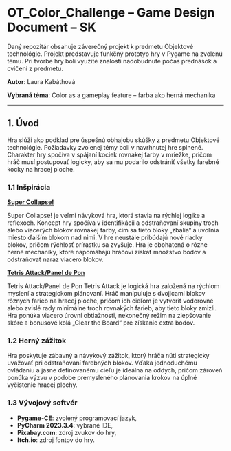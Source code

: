 # **OT_Color_Challenge – Game Design Document – SK**

Daný repozitár obsahuje záverečný projekt k predmetu Objektové technológie. Projekt predstavuje funkčný prototyp hry v Pygame na zvolenú tému. Pri tvorbe hry boli využité znalosti nadobudnuté počas prednášok a cvičení z predmetu.

**Autor**: Laura Kabáthová

**Vybraná téma**: Color as a gameplay feature – farba ako herná mechanika

---
## **1. Úvod**
Hra slúži ako podklad pre úspešnú obhajobu skúšky z predmetu Objektové technológie. Požiadavky zvolenej témy boli v navrhnutej hre splnené. Charakter hry spočíva v spájaní kociek rovnakej farby v mriežke, pričom hráč musí postupovať logicky, aby sa mu podarilo odstrániť všetky farebné kocky na hracej ploche.

### **1.1 Inšpirácia**
<ins>**Super Collapse!**</ins>

Super Collapse! je veľmi návyková hra, ktorá stavia na rýchlej logike a reflexoch.  Koncept hry spočíva v identifikácii a odstraňovaní skupiny troch alebo viacerých blokov rovnakej farby, čím sa tieto bloky „zbalia“ a uvoľnia miesto ďalším blokom nad nimi. V hre neustále pribúdajú nové riadky blokov, pričom rýchlosť prírastku sa zvyšuje. Hra je obohatená o rôzne herné mechaniky, ktoré napomáhajú hráčovi získať množstvo bodov a odstraňovať naraz viacero blokov.

<ins>**Tetris Attack/Panel de Pon**</ins>

Tetris Attack/Panel de Pon
Tetris Attack je logická hra založená na rýchlom myslení a strategickom plánovaní. Hráč manipuluje s dvojicami blokov rôznych farieb na hracej ploche, pričom ich cieľom je vytvoriť vodorovné alebo zvislé rady minimálne troch rovnakých farieb, aby tieto bloky zmizli. Hra ponúka viacero úrovní obtiažnosti, nekonečný režim na zlepšovanie skóre a bonusové kolá „Clear the Board“ pre získanie extra bodov.

### **1.2 Herný zážitok**
Hra poskytuje zábavný a návykový zážitok, ktorý hráča núti strategicky uvažovať pri odstraňovaní farebných blokov. Vďaka jednoduchému ovládaniu a jasne definovanému cieľu je ideálna na oddych, pričom zároveň ponúka výzvu v podobe premysleného plánovania krokov na úplné vyčistenie hracej plochy.

### **1.3 Vývojový softvér**
- **Pygame-CE**: zvolený programovací jazyk,
-	**PyCharm 2023.3.4**: vybrané IDE,
-	**Pixabay.com**: zdroj zvukov do hry,
-	**Itch.io**: zdroj fontov do hry.
